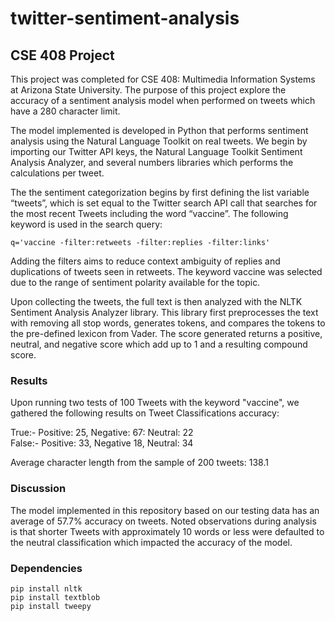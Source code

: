 # twitter-sentiment-analysis
## CSE 408 Project
This project was completed for CSE 408: Multimedia Information Systems at Arizona State University. The purpose of this project explore the accuracy of a sentiment analysis model when performed on tweets which have a 280 character limit.  

The model implemented is developed in Python that performs sentiment analysis using the Natural Language Toolkit on real tweets. We begin by importing our Twitter API keys, the Natural Language Toolkit Sentiment Analysis Analyzer, and several numbers libraries which performs the calculations per tweet.

The the sentiment categorization begins by first defining the list variable “tweets”, which is set equal to the Twitter search API call that searches for the most recent Tweets including the word “vaccine”. The following keyword is used in the search query:
```
q='vaccine -filter:retweets -filter:replies -filter:links'
```  
Adding the filters aims to reduce context ambiguity of replies and duplications of tweets seen in retweets. The keyword vaccine was selected due to the range of sentiment polarity available for the topic.

Upon collecting the tweets, the full text is then analyzed with the NLTK Sentiment Analysis Analyzer library. This library first preprocesses the text with removing all stop words, generates tokens, and compares the tokens to the pre-defined lexicon from Vader. The score generated returns a positive, neutral, and negative score which add up to 1 and a resulting compound score.

### Results
Upon running two tests of 100 Tweets with the keyword "vaccine", we gathered the following results on Tweet Classifications accuracy:  

True:- Positive: 25, Negative: 67: Neutral: 22  
False:- Positive: 33, Negative 18, Neutral: 34  
  
Average character length from the sample of 200 tweets: 138.1  

### Discussion
The model implemented in this repository based on our testing data has an average of 57.7% accuracy on tweets. Noted observations during analysis is that shorter Tweets with approximately 10 words or less were defaulted to the neutral classification which impacted the accuracy of the model.

### Dependencies
```
pip install nltk
pip install textblob
pip install tweepy
```
